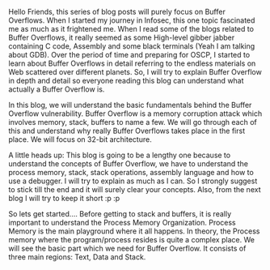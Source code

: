 Hello Friends, this series of blog posts will purely focus on Buffer Overflows. When I started my journey in Infosec, this one topic fascinated me as much as it frightened me. When I read some of the blogs related to Buffer Overflows, it really seemed as some High-level gibber jabber containing C code, Assembly and some black terminals (Yeah I am talking about GDB). Over the period of time and preparing for OSCP, I started to learn about Buffer Overflows in detail referring to the endless materials on Web scattered over different planets. So, I will try to explain Buffer Overflow in depth and detail so everyone reading this blog can understand what actually a Buffer Overflow is.

In this blog, we will understand the basic fundamentals behind the Buffer Overflow vulnerability. Buffer Overflow is a memory corruption attack which involves memory, stack, buffers to name a few. We will go through each of this and understand why really Buffer Overflows takes place in the first place. We will focus on 32-bit architecture.

A little heads up: This blog is going to be a lengthy one because to understand the concepts of Buffer Overflow, we have to understand the process memory, stack, stack operations, assembly language and how to use a debugger. I will try to explain as much as I can. So I strongly suggest to stick till the end and it will surely clear your concepts. Also, from the next blog I will try to keep it short :p :p

So lets get started….
Before getting to stack and buffers, it is really important to understand the Process Memory Organization. Process Memory is the main playground where it all happens. In theory, the Process memory where the program/process resides is quite a complex place. We will see the basic part which we need for Buffer Overflow. It consists of three main regions: Text, Data and Stack.
